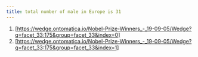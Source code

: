 ```yaml
---
title: total number of male in Europe is 31
---
```


1. [https://wedge.ontomatica.io/Nobel-Prize-Winners_-_19-09-05/Wedge?q=facet_33:175&group=facet_33&index=0]
2. [https://wedge.ontomatica.io/Nobel-Prize-Winners_-_19-09-05/Wedge?q=facet_33:175&group=facet_33&index=1]

